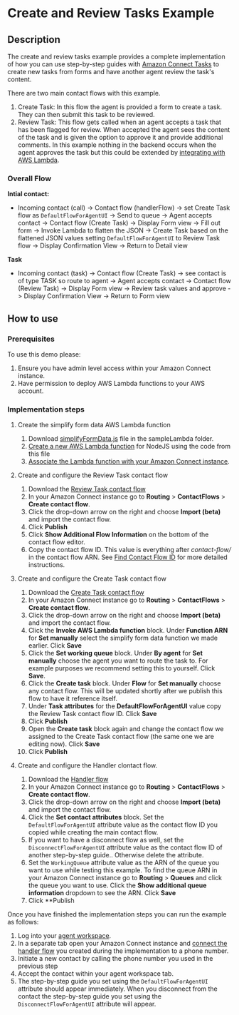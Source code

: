 # Create and Review Tasks Example

## Description
The create and review tasks example provides a complete implementation of how you can use step-by-step guides with [Amazon Connect Tasks](https://aws.amazon.com/connect/tasks/) to create new tasks from forms and have another agent review the task's content.

There are two main contact flows with this example. 
1. Create Task: In this flow the agent is provided a form to create a task. They can then submit this task to be reviewed.
2. Review Task: This flow gets called when an agent accepts a task that has been flagged for review. When accepted the agent sees the content of the task and is given the option to approve it and provide additional comments. In this example nothing in the backend occurs when the agent approves the task but this could be extended by [integrating with AWS Lambda](https://docs.aws.amazon.com/connect/latest/adminguide/connect-lambda-functions.html).

### Overall Flow
**Intial contact:** 
- Incoming contact (call) -> Contact flow (handlerFlow) -> set Create Task flow as `DefaultFlowForAgentUI` -> Send to queue -> Agent accepts contact -> Contact flow (Create Task) -> Display Form view -> Fill out form -> Invoke Lambda to flatten the JSON -> Create Task based on the flattened JSON values setting `DefaultFlowForAgentUI` to Review Task flow -> Display Confirmation View -> Return to Detail view

**Task**
- Incoming contact (task) -> Contact flow (Create Task) -> see contact is of type TASK so route to agent -> Agent accepts contact -> Contact flow (Review Task) -> Display Form view -> Review task values and approve -> Display Confirmation View -> Return to Form view

## How to use

### Prerequisites
To use this demo please:
1. Ensure you have admin level access within your Amazon Connect instance.
1. Have permission to deploy AWS Lambda functions to your AWS account.

### Implementation steps
1. Create the simplify form data AWS Lambda function
    1. Download [simplifyFormData.js](./sampleLambda/simplifyFormData.js) file in the sampleLambda folder.
    1. [Create a new AWS Lambda function](https://docs.aws.amazon.com/lambda/latest/dg/lambda-nodejs.html) for NodeJS using the code from this file 
    1. [Associate the Lambda function with your Amazon Connect instance](https://docs.aws.amazon.com/connect/latest/adminguide/connect-lambda-functions.html#add-lambda-function).

1. Create and configure the Review Task contact flow
    1. Download the [Review Task contact flow](./SBSGuides_Examples_CreateAndReviewTask_Review.json)
    1. In your Amazon Connect instance go to **Routing** > **ContactFlows** > **Create contact flow**.
    1. Click the drop-down arrow on the right and choose **Import (beta)** and import the contact flow.
    1. Click **Publish**
    1. Click **Show Additional Flow Information** on the bottom of the contact flow editor.
    1. Copy the contact flow ID. This value is everything after *contact-flow/* in the contact flow ARN. See [Find Contact Flow ID](https://docs.aws.amazon.com/connect/latest/adminguide/find-contact-flow-id.html) for more detailed instructions.

1. Create and configure the Create Task contact flow
    1. Download the [Create Task contact flow](./SBSGuides_Examples_CreateAndReviewTask_Create.json)
    1. In your Amazon Connect instance go to **Routing** > **ContactFlows** > **Create contact flow**.
    1. Click the drop-down arrow on the right and choose **Import (beta)** and import the contact flow.
    1. Click the **Invoke AWS Lambda function** block. Under **Function ARN** for **Set manually** select the simplify form data function we made earlier. Click **Save**
    1. Click the **Set working queue** block. Under **By agent** for **Set manually** choose the agent you want to route the task to. For example purposes we recommend setting this to yourself. Click **Save**.
    1. Click the **Create task** block. Under **Flow** for **Set manually** choose any contact flow. This will be updated shortly after we publish this flow to have it reference itself. 
    1. Under **Task attributes** for the **DefaultFlowForAgentUI** value copy the Review Task contact flow ID. Click **Save**
    1. Click **Publish**
    1. Open the **Create task** block again and change the contact flow we assigned to the Create Task contact flow (the same one we are editing now). Click **Save**
    1. Click **Publish**

1. Create and configure the Handler clontact flow.
    1. Download the [Handler flow](./handlerFlow.json.json)
    1. In your Amazon Connect instance go to **Routing** > **ContactFlows** > **Create contact flow**.
    1. Click the drop-down arrow on the right and choose **Import (beta)** and import the contact flow.
    1. Click the **Set contact attributes** block. Set the `DefaultFlowForAgentUI` attribute value as the contact flow ID you copied while creating the main contact flow.
    1. If you want to have a disconnect flow as well, set the `DisconnectFlowForAgentUI` attribute value as the contact flow ID of another step-by-step guide.. Otherwise delete the attribute.
    1. Set the `WorkingQueue` attribute value as the ARN of the queue you want to use while testing this example. To find the queue ARN in your Amazon Connect instance go to **Routing** > **Queues** and click the queue you want to use. Click the **Show additional queue information** dropdown to see the ARN. Click **Save**
    1. Click **Publish

Once you have finished the implementation steps you can run the example as follows:

1. Log into your [agent workspace](https://docs.aws.amazon.com/connect/latest/adminguide/agent-user-guide.html).
1. In a separate tab open your Amazon Connect instance and [connect the handler flow](https://docs.aws.amazon.com/connect/latest/adminguide/tutorial1-assign-contact-flow-to-number.html) you created during the implementation to a phone number.
1. Initiate a new contact by calling the phone number you used in the previous step 
1. Accept the contact within your agent workspace tab.
1. The step-by-step guide you set using the `DefaultFlowForAgentUI` attribute should appear immediately. When you disconnect from the contact the step-by-step guide you set using the `DisconnectFlowForAgentUI` attribute will appear.